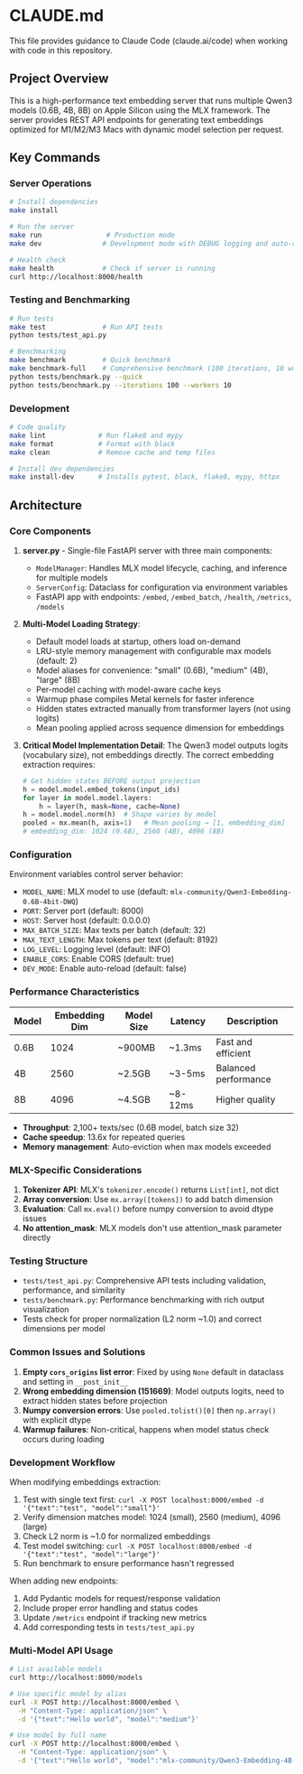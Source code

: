 # CLAUDE.md

This file provides guidance to Claude Code (claude.ai/code) when working with code in this repository.

## Project Overview

This is a high-performance text embedding server that runs multiple Qwen3 models (0.6B, 4B, 8B) on Apple Silicon using the MLX framework. The server provides REST API endpoints for generating text embeddings optimized for M1/M2/M3 Macs with dynamic model selection per request.

## Key Commands

### Server Operations
```bash
# Install dependencies
make install

# Run the server
make run                # Production mode
make dev               # Development mode with DEBUG logging and auto-reload

# Health check
make health            # Check if server is running
curl http://localhost:8000/health
```

### Testing and Benchmarking
```bash
# Run tests
make test              # Run API tests
python tests/test_api.py

# Benchmarking
make benchmark         # Quick benchmark
make benchmark-full    # Comprehensive benchmark (100 iterations, 10 workers)
python tests/benchmark.py --quick
python tests/benchmark.py --iterations 100 --workers 10
```

### Development
```bash
# Code quality
make lint             # Run flake8 and mypy
make format           # Format with black
make clean            # Remove cache and temp files

# Install dev dependencies
make install-dev      # Installs pytest, black, flake8, mypy, httpx
```

## Architecture

### Core Components

1. **server.py** - Single-file FastAPI server with three main components:
   - `ModelManager`: Handles MLX model lifecycle, caching, and inference for multiple models
   - `ServerConfig`: Dataclass for configuration via environment variables
   - FastAPI app with endpoints: `/embed`, `/embed_batch`, `/health`, `/metrics`, `/models`

2. **Multi-Model Loading Strategy**:
   - Default model loads at startup, others load on-demand
   - LRU-style memory management with configurable max models (default: 2)
   - Model aliases for convenience: "small" (0.6B), "medium" (4B), "large" (8B)
   - Per-model caching with model-aware cache keys
   - Warmup phase compiles Metal kernels for faster inference
   - Hidden states extracted manually from transformer layers (not using logits)
   - Mean pooling applied across sequence dimension for embeddings

3. **Critical Model Implementation Detail**:
   The Qwen3 model outputs logits (vocabulary size), not embeddings directly. The correct embedding extraction requires:
   ```python
   # Get hidden states BEFORE output projection
   h = model.model.embed_tokens(input_ids)
   for layer in model.model.layers:
       h = layer(h, mask=None, cache=None)
   h = model.model.norm(h)  # Shape varies by model
   pooled = mx.mean(h, axis=1)   # Mean pooling → [1, embedding_dim]
   # embedding_dim: 1024 (0.6B), 2560 (4B), 4096 (8B)
   ```

### Configuration

Environment variables control server behavior:
- `MODEL_NAME`: MLX model to use (default: `mlx-community/Qwen3-Embedding-0.6B-4bit-DWQ`)
- `PORT`: Server port (default: 8000)
- `HOST`: Server host (default: 0.0.0.0)
- `MAX_BATCH_SIZE`: Max texts per batch (default: 32)
- `MAX_TEXT_LENGTH`: Max tokens per text (default: 8192)
- `LOG_LEVEL`: Logging level (default: INFO)
- `ENABLE_CORS`: Enable CORS (default: true)
- `DEV_MODE`: Enable auto-reload (default: false)

### Performance Characteristics

| Model | Embedding Dim | Model Size | Latency | Description |
|-------|---------------|------------|---------|-------------|
| 0.6B  | 1024         | ~900MB     | ~1.3ms  | Fast and efficient |
| 4B    | 2560         | ~2.5GB     | ~3-5ms  | Balanced performance |
| 8B    | 4096         | ~4.5GB     | ~8-12ms | Higher quality |

- **Throughput**: 2,100+ texts/sec (0.6B model, batch size 32)
- **Cache speedup**: 13.6x for repeated queries
- **Memory management**: Auto-eviction when max models exceeded

### MLX-Specific Considerations

1. **Tokenizer API**: MLX's `tokenizer.encode()` returns `List[int]`, not dict
2. **Array conversion**: Use `mx.array([tokens])` to add batch dimension
3. **Evaluation**: Call `mx.eval()` before numpy conversion to avoid dtype issues
4. **No attention_mask**: MLX models don't use attention_mask parameter directly

### Testing Structure

- `tests/test_api.py`: Comprehensive API tests including validation, performance, and similarity
- `tests/benchmark.py`: Performance benchmarking with rich output visualization
- Tests check for proper normalization (L2 norm ~1.0) and correct dimensions per model

### Common Issues and Solutions

1. **Empty `cors_origins` list error**: Fixed by using `None` default in dataclass and setting in `__post_init__`
2. **Wrong embedding dimension (151669)**: Model outputs logits, need to extract hidden states before projection
3. **Numpy conversion errors**: Use `pooled.tolist()[0]` then `np.array()` with explicit dtype
4. **Warmup failures**: Non-critical, happens when model status check occurs during loading

### Development Workflow

When modifying embeddings extraction:
1. Test with single text first: `curl -X POST localhost:8000/embed -d '{"text":"test", "model":"small"}'`
2. Verify dimension matches model: 1024 (small), 2560 (medium), 4096 (large)
3. Check L2 norm is ~1.0 for normalized embeddings
4. Test model switching: `curl -X POST localhost:8000/embed -d '{"text":"test", "model":"large"}'`
5. Run benchmark to ensure performance hasn't regressed

When adding new endpoints:
1. Add Pydantic models for request/response validation
2. Include proper error handling and status codes
3. Update `/metrics` endpoint if tracking new metrics
4. Add corresponding tests in `tests/test_api.py`

### Multi-Model API Usage

```bash
# List available models
curl http://localhost:8000/models

# Use specific model by alias
curl -X POST http://localhost:8000/embed \
  -H "Content-Type: application/json" \
  -d '{"text":"Hello world", "model":"medium"}'

# Use model by full name
curl -X POST http://localhost:8000/embed \
  -H "Content-Type: application/json" \
  -d '{"text":"Hello world", "model":"mlx-community/Qwen3-Embedding-4B-4bit-DWQ"}'
```